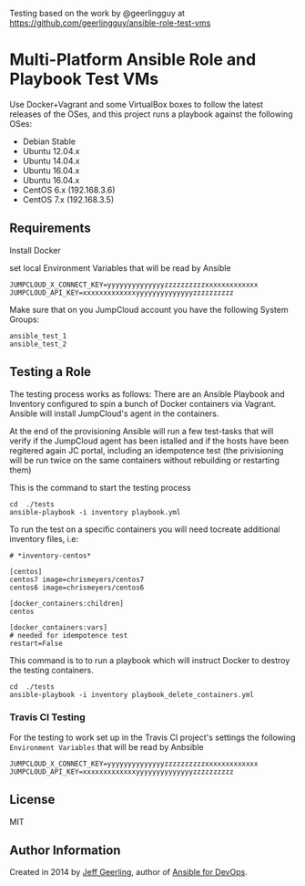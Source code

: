 Testing based on the work by @geerlingguy
at https://github.com/geerlingguy/ansible-role-test-vms

# Multi-Platform Ansible Role and Playbook Test VMs

Use Docker+Vagrant and some VirtualBox boxes to follow the latest releases of the OSes, and this project runs a playbook against the following OSes:

  - Debian Stable
  - Ubuntu 12.04.x
  - Ubuntu 14.04.x
  - Ubuntu 16.04.x
  - Ubuntu 16.04.x
  - CentOS 6.x (192.168.3.6)
  - CentOS 7.x (192.168.3.5)

## Requirements
Install Docker

set local Environment Variables that will be read by Ansible
```
JUMPCLOUD_X_CONNECT_KEY=yyyyyyyyyyyyyyzzzzzzzzzzxxxxxxxxxxxxx
JUMPCLOUD_API_KEY=xxxxxxxxxxxxxyyyyyyyyyyyyyyzzzzzzzzzz
```

Make sure that on you JumpCloud account you have the following System Groups:
```
ansible_test_1
ansible_test_2
```

## Testing a Role
The testing process works as follows:
There are an Ansible Playbook and Inventory configured to spin a bunch of Docker containers via Vagrant.
Ansible will install JumpCloud's agent in the containers.

At the end of the provisioning Ansible will run a few test-tasks that will verify if the JumpCloud agent has been istalled and if the hosts have been regitered again JC portal, including an idempotence test (the privisioning will be run twice on the same containers without rebuilding or restarting them)

This is the command to start the testing process

```
cd  ./tests
ansible-playbook -i inventory playbook.yml
```

To run the test on a specific containers you will need tocreate additional inventory files, i.e:


```
# *inventory-centos*

[centos]
centos7 image=chrismeyers/centos7
centos6 image=chrismeyers/centos6

[docker_containers:children]
centos

[docker_containers:vars]
# needed for idempotence test
restart=False

```

This command is to to run a playbook which will instruct Docker to destroy the testing containers.
```
cd  ./tests
ansible-playbook -i inventory playbook_delete_containers.yml

```

### Travis CI Testing
For the testing to work set up in the Travis CI project's settings the following `Environment Variables` that will be read by Anbsible

```
JUMPCLOUD_X_CONNECT_KEY=yyyyyyyyyyyyyyzzzzzzzzzzxxxxxxxxxxxxx
JUMPCLOUD_API_KEY=xxxxxxxxxxxxxyyyyyyyyyyyyyyzzzzzzzzzz
```

## License

MIT

## Author Information

Created in 2014 by [Jeff Geerling](http://jeffgeerling.com/), author of [Ansible for DevOps](http://ansiblefordevops.com/).

